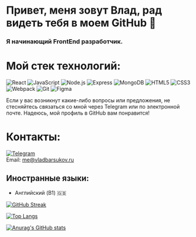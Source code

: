 # Привет, меня зовут Влад, рад видеть тебя в моем GitHub 👋

### Я начинающий FrontEnd разработчик.

# Мой стек технологий:
![React](https://img.shields.io/badge/-React-090909?style=for-the-badge&logo=React)
![JavaScript](https://img.shields.io/badge/-JavaScript-090909?style=for-the-badge&logo=JavaScript)
![Node.js](https://img.shields.io/badge/-Node.js-090909?style=for-the-badge&logo=Node.js)
![Express](https://img.shields.io/badge/-Express-090909?style=for-the-badge&logo=Express)
![MongoDB](https://img.shields.io/badge/-MongoDB-090909?style=for-the-badge&logo=MongoDB)
![HTML5](https://img.shields.io/badge/-HTML5-090909?style=for-the-badge&logo=HTML5)
![CSS3](https://img.shields.io/badge/-CSS3-090909?style=for-the-badge&logo=CSS3)
![Webpack](https://img.shields.io/badge/-Webpack-090909?style=for-the-badge&logo=Webpack)
![Git](https://img.shields.io/badge/-Git-090909?style=for-the-badge&logo=Git)
![Figma](https://img.shields.io/badge/-Figma-090909?style=for-the-badge&logo=Figma)

Если у вас возникнут какие-либо вопросы или предложения, не стесняйтесь связаться со мной через Telegram или по электронной почте. Надеюсь, мой профиль в GitHub вам понравится!

# Контакты:
[![Telegram](https://img.shields.io/badge/-Telegram-090909?style=for-the-badge&logo=Telegram)](https://t.me/vlad_barsukov)  
Email: me@vladbarsukov.ru

## Иностранные языки:
- Английский (B1) :uk:

[![GitHub Streak](https://streak-stats.demolab.com/?user=vladbarsukov&theme=dark)](https://git.io/streak-stats)

[![Top Langs](https://github-readme-stats.vercel.app/api/top-langs/?username=vladbarsukov&layout=compact)](https://github.com/anuraghazra/github-readme-stats)

[![Anurag's GitHub stats](https://github-readme-stats.vercel.app/api?username=vladbarsukov)](https://github.com/anuraghazra/github-readme-stats)
<!--
**vladbarsukov/vladbarsukov** is a ✨ _special_ ✨ repository because its `README.md` (this file) appears on your GitHub profile.

Here are some ideas to get you started:

- 🔭 I’m currently working on ...
- 🌱 I’m currently learning ...
- 👯 I’m looking to collaborate on ...
- 🤔 I’m looking for help with ...
- 💬 Ask me about ...
- 📫 How to reach me: ...
- 😄 Pronouns: ...
- ⚡ Fun fact: ...
-->
